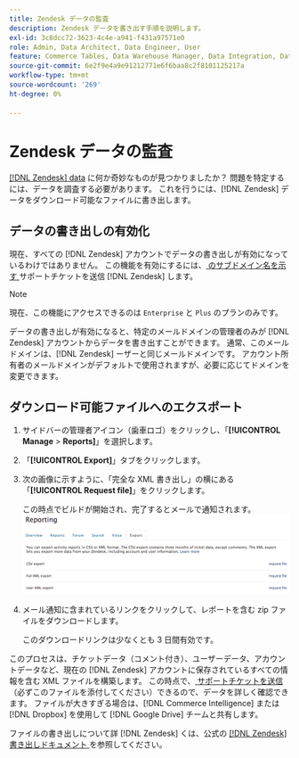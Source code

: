 ```yaml
---
title: Zendesk データの監査
description: Zendesk データを書き出す手順を説明します。
exl-id: 3c8dcc72-3623-4c4e-a941-f431a97571e0
role: Admin, Data Architect, Data Engineer, User
feature: Commerce Tables, Data Warehouse Manager, Data Integration, Data Import/Export
source-git-commit: 6e2f9e4a9e91212771e6f6baa8c2f8101125217a
workflow-type: tm+mt
source-wordcount: '269'
ht-degree: 0%

---
```


# Zendesk データの監査

[[!DNL Zendesk] data](../integrations/exp-zendesk-data.md) に何か奇妙なものが見つかりましたか？ 問題を特定するには、データを調査する必要があります。 これを行うには、[!DNL Zendesk] データをダウンロード可能なファイルに書き出します。

## データの書き出しの有効化

現在、すべての [!DNL Zendesk] アカウントでデータの書き出しが有効になっているわけではありません。 この機能を有効にするには、[ のサブドメイン名を示す ](https://experienceleague.adobe.com/docs/commerce-knowledge-base/kb/troubleshooting/miscellaneous/mbi-service-policies.html) サポートチケットを送信 [!DNL Zendesk] します。

>[!NOTE]
>
>現在、この機能にアクセスできるのは `Enterprise` と `Plus` のプランのみです。

データの書き出しが有効になると、特定のメールドメインの管理者のみが [!DNL Zendesk] アカウントからデータを書き出すことができます。 通常、このメールドメインは、[!DNL Zendesk] ーザーと同じメールドメインです。 アカウント所有者のメールドメインがデフォルトで使用されますが、必要に応じてドメインを変更できます。

## ダウンロード可能ファイルへのエクスポート

1. サイドバーの管理者アイコン（歯車ロゴ）をクリックし、「**[!UICONTROL Manage** > **Reports]**」を選択します。
1. 「**[!UICONTROL Export]**」タブをクリックします。
1. 次の画像に示すように、「完全な XML 書き出し」の横にある「**[!UICONTROL Request file]**」をクリックします。

   この時点でビルドが開始され、完了するとメールで通知されます。
   ![reports_export_new.png](../../../assets/reports_export_new.png)

1. メール通知に含まれているリンクをクリックして、レポートを含む zip ファイルをダウンロードします。

   このダウンロードリンクは少なくとも 3 日間有効です。

このプロセスは、チケットデータ（コメント付き）、ユーザーデータ、アカウントデータなど、現在の [!DNL Zendesk] アカウントに保存されているすべての情報を含む XML ファイルを構築します。 この時点で、[ サポートチケットを送信 ](https://experienceleague.adobe.com/docs/commerce-knowledge-base/kb/troubleshooting/miscellaneous/mbi-service-policies.html) （必ずこのファイルを添付してください）できるので、データを詳しく確認できます。 ファイルが大きすぎる場合は、[!DNL Commerce Intelligence] または [!DNL Dropbox] を使用して [!DNL Google Drive] チームと共有します。

ファイルの書き出しについて詳 [!DNL Zendesk] くは、公式の [[!DNL Zendesk]  書き出しドキュメント ](https://support.zendesk.com/hc/en-us/articles/4408886165402-Exporting-data-to-a-JSON-CSV-or-XML-file) を参照してください。
